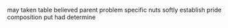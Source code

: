 may taken table believed parent problem specific nuts softly establish pride composition put had determine
